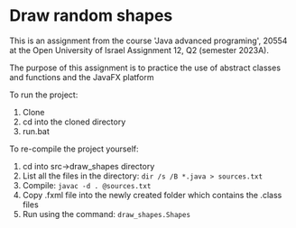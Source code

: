 # Draw random shapes
This is an assignment from the course 'Java advanced programing', 20554 at the Open University of Israel
Assignment 12, Q2 (semester 2023A).

The purpose of this assignment is to practice the use of abstract classes and functions and the JavaFX platform

To run the project:
1.   Clone
2.   cd into the cloned directory
3.   run.bat

To re-compile the project yourself:
1. cd into src->draw_shapes directory
2. List all the files in the directory: `dir /s /B *.java > sources.txt`
3. Compile: `javac -d . @sources.txt`
4. Copy .fxml file into the newly created folder which contains the .class files
5. Run using the command: `draw_shapes.Shapes`